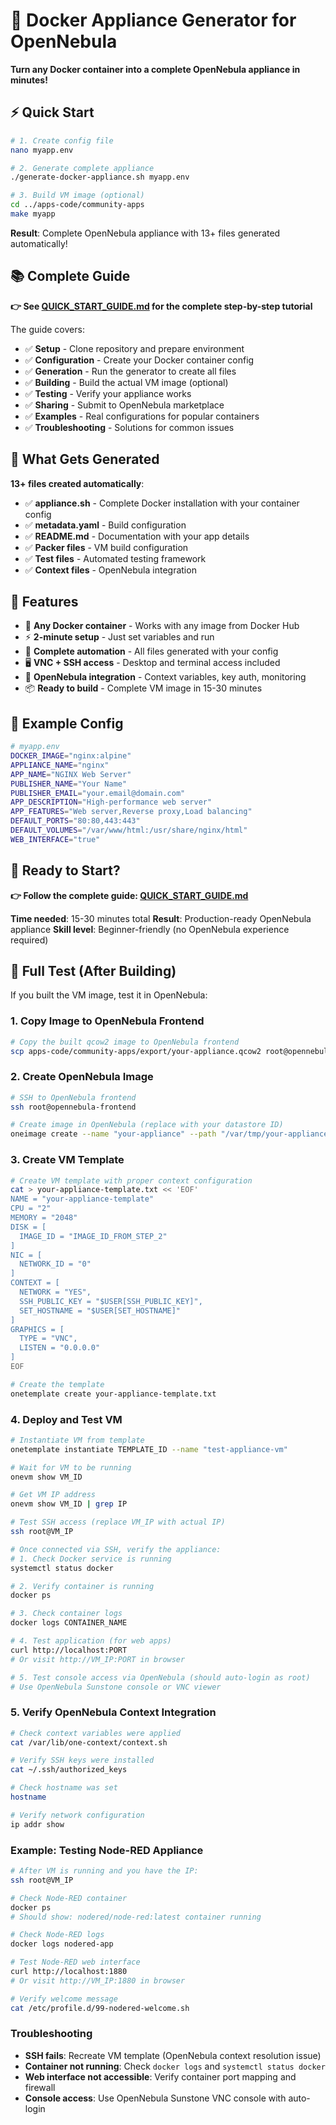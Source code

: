 # 🚀 Docker Appliance Generator for OpenNebula

**Turn any Docker container into a complete OpenNebula appliance in minutes!**

## ⚡ Quick Start

```bash
# 1. Create config file
nano myapp.env

# 2. Generate complete appliance
./generate-docker-appliance.sh myapp.env

# 3. Build VM image (optional)
cd ../apps-code/community-apps
make myapp
```

**Result**: Complete OpenNebula appliance with 13+ files generated automatically!

## 📚 Complete Guide

**👉 See [QUICK_START_GUIDE.md](../QUICK_START_GUIDE.md) for the complete step-by-step tutorial**

The guide covers:
- ✅ **Setup** - Clone repository and prepare environment
- ✅ **Configuration** - Create your Docker container config
- ✅ **Generation** - Run the generator to create all files
- ✅ **Building** - Build the actual VM image (optional)
- ✅ **Testing** - Verify your appliance works
- ✅ **Sharing** - Submit to OpenNebula marketplace
- ✅ **Examples** - Real configurations for popular containers
- ✅ **Troubleshooting** - Solutions for common issues

## 🎯 What Gets Generated

**13+ files created automatically**:
- ✅ **appliance.sh** - Complete Docker installation with your container config
- ✅ **metadata.yaml** - Build configuration
- ✅ **README.md** - Documentation with your app details
- ✅ **Packer files** - VM build configuration
- ✅ **Test files** - Automated testing framework
- ✅ **Context files** - OpenNebula integration

## 🌟 Features

- 🐳 **Any Docker container** - Works with any image from Docker Hub
- ⚡ **2-minute setup** - Just set variables and run
- 🤖 **Complete automation** - All files generated with your config
- 🖥️ **VNC + SSH access** - Desktop and terminal access included
- 🔧 **OpenNebula integration** - Context variables, key auth, monitoring
- 📦 **Ready to build** - Complete VM image in 15-30 minutes

## 📝 Example Config

```bash
# myapp.env
DOCKER_IMAGE="nginx:alpine"
APPLIANCE_NAME="nginx"
APP_NAME="NGINX Web Server"
PUBLISHER_NAME="Your Name"
PUBLISHER_EMAIL="your.email@domain.com"
APP_DESCRIPTION="High-performance web server"
APP_FEATURES="Web server,Reverse proxy,Load balancing"
DEFAULT_PORTS="80:80,443:443"
DEFAULT_VOLUMES="/var/www/html:/usr/share/nginx/html"
WEB_INTERFACE="true"
```

## 🚀 Ready to Start?

**👉 Follow the complete guide: [QUICK_START_GUIDE.md](../QUICK_START_GUIDE.md)**

**Time needed**: 15-30 minutes total
**Result**: Production-ready OpenNebula appliance
**Skill level**: Beginner-friendly (no OpenNebula experience required)

## 🧪 Full Test (After Building)
If you built the VM image, test it in OpenNebula:

### 1. Copy Image to OpenNebula Frontend
```bash
# Copy the built qcow2 image to OpenNebula frontend
scp apps-code/community-apps/export/your-appliance.qcow2 root@opennebula-frontend:/var/tmp/
```

### 2. Create OpenNebula Image
```bash
# SSH to OpenNebula frontend
ssh root@opennebula-frontend

# Create image in OpenNebula (replace with your datastore ID)
oneimage create --name "your-appliance" --path "/var/tmp/your-appliance.qcow2" --driver qcow2 --datastore 1
```

### 3. Create VM Template
```bash
# Create VM template with proper context configuration
cat > your-appliance-template.txt << 'EOF'
NAME = "your-appliance-template"
CPU = "2"
MEMORY = "2048"
DISK = [
  IMAGE_ID = "IMAGE_ID_FROM_STEP_2"
]
NIC = [
  NETWORK_ID = "0"
]
CONTEXT = [
  NETWORK = "YES",
  SSH_PUBLIC_KEY = "$USER[SSH_PUBLIC_KEY]",
  SET_HOSTNAME = "$USER[SET_HOSTNAME]"
]
GRAPHICS = [
  TYPE = "VNC",
  LISTEN = "0.0.0.0"
]
EOF

# Create the template
onetemplate create your-appliance-template.txt
```

### 4. Deploy and Test VM
```bash
# Instantiate VM from template
onetemplate instantiate TEMPLATE_ID --name "test-appliance-vm"

# Wait for VM to be running
onevm show VM_ID

# Get VM IP address
onevm show VM_ID | grep IP

# Test SSH access (replace VM_IP with actual IP)
ssh root@VM_IP

# Once connected via SSH, verify the appliance:
# 1. Check Docker service is running
systemctl status docker

# 2. Verify container is running
docker ps

# 3. Check container logs
docker logs CONTAINER_NAME

# 4. Test application (for web apps)
curl http://localhost:PORT
# Or visit http://VM_IP:PORT in browser

# 5. Test console access via OpenNebula (should auto-login as root)
# Use OpenNebula Sunstone console or VNC viewer
```

### 5. Verify OpenNebula Context Integration
```bash
# Check context variables were applied
cat /var/lib/one-context/context.sh

# Verify SSH keys were installed
cat ~/.ssh/authorized_keys

# Check hostname was set
hostname

# Verify network configuration
ip addr show
```

### Example: Testing Node-RED Appliance
```bash
# After VM is running and you have the IP:
ssh root@VM_IP

# Check Node-RED container
docker ps
# Should show: nodered/node-red:latest container running

# Check Node-RED logs
docker logs nodered-app

# Test Node-RED web interface
curl http://localhost:1880
# Or visit http://VM_IP:1880 in browser

# Verify welcome message
cat /etc/profile.d/99-nodered-welcome.sh
```

### Troubleshooting
- **SSH fails**: Recreate VM template (OpenNebula context resolution issue)
- **Container not running**: Check `docker logs` and `systemctl status docker`
- **Web interface not accessible**: Verify container port mapping and firewall
- **Console access**: Use OpenNebula Sunstone VNC console with auto-login
